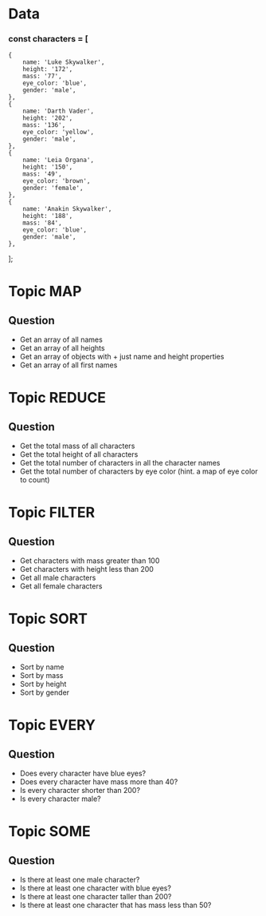 # Data 
### const characters = [
    {
        name: 'Luke Skywalker',
        height: '172',
        mass: '77',
        eye_color: 'blue',
        gender: 'male',
    },
    {
        name: 'Darth Vader',
        height: '202',
        mass: '136',
        eye_color: 'yellow',
        gender: 'male',
    },
    {
        name: 'Leia Organa',
        height: '150',
        mass: '49',
        eye_color: 'brown',
        gender: 'female',
    },
    {
        name: 'Anakin Skywalker',
        height: '188',
        mass: '84',
        eye_color: 'blue',
        gender: 'male',
    },
];
# Topic MAP
## Question 
+ Get an array of all names
+ Get an array of all heights
+ Get an array of objects with + just name and height properties
+ Get an array of all first names

# Topic REDUCE
## Question 
+ Get the total mass of all characters
+ Get the total height of all characters
+ Get the total number of characters in all the character names
+ Get the total number of characters by eye color (hint. a map of eye color to count)

# Topic FILTER
## Question 
+ Get characters with mass greater than 100
+ Get characters with height less than 200
+ Get all male characters
+ Get all female characters
# Topic SORT
## Question 
+ Sort by name
+ Sort by mass
+ Sort by height
+ Sort by gender
# Topic EVERY
## Question 
+ Does every character have blue eyes?
+ Does every character have mass more than 40?
+ Is every character shorter than 200?
+ Is every character male?
# Topic SOME
## Question 
+ Is there at least one male character?
+ Is there at least one character with blue eyes?
+ Is there at least one character taller than 200?
+ Is there at least one character that has mass less than 50?